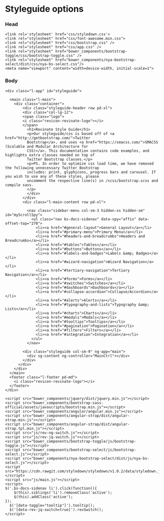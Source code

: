 # Styleguide options

### Head
    <link rel='stylesheet' href='css/styledown.css'>
    <link rel="stylesheet" href="css/font-awesome.min.css">
    <link rel="stylesheet" href="css/bootstrap.css" />
    <link rel="stylesheet" href="css/app.css" />
    <link rel="stylesheet" href="bower_components/bootstrap-toggle/css/bootstrap-toggle.css" />
    <link rel="stylesheet" href="bower_components/nya-bootstrap-select/dist/css/nya-bs-select.css"/>
    <meta name="viewport" content="width=device-width, initial-scale=1">

### Body

    <div class="l-app" id="styleguide">

      <main class="l-main">
        <div class="container">
            <div class="styleguide-header row pd-xl">
            <div class="col-lg-12">
            <span class="logo">
            <i class="revicon-revinate-logo"></i>
            </span>
              <h1>Revinate Style Guide</h1>
              <p>Our styleguide/css is based off of <a href="http://getbootstrap.com/">Twitter
              Bootstrap</a>, and uses <a href="https://smacss.com/">SMACSS (Scalable and Modular Architecture for
              CSS)</a>. This documentation contains code examples, and highlights extra classes needed on top of
              Twitter Bootstrap classes.</p>
              <p>PS. In order to optimize css load time, we have removed the following unnecessary Twitter Bootstrap
              includes: print, glyphicons, progress bars and carousel. If you wish to use any of these styles, please
              uncomment the respective line(s) in /scss/bootstrap.scss and compile sass.
              </p>
              </div>
            </div>
            <div class="l-main-content row pd-xl">

              <nav class="sidebar-menu col-sm-3 hidden-xs hidden-sm" id="myScrollSpy">
                <ul class="nav bs-docs-sidenav" data-spy="affix" data-offset-top="270">
                  <li><a href="#general-layout">General Layout</a></li>  
                  <li><a href="#primary-menu">Primary Menu</a></li>
                  <li><a href="#headers-and-breadcrumbs">Headers and Breadcrumbs</a></li>
                  <li><a href="#tables">Tables</a></li>
                  <li><a href="#buttons">Buttons</a></li>
                  <li><a href="#labels-and-badges">Labels &amp; Badges</a></li>
                  <li><a href="#wizard-navigation">Wizard Navigation</a></li>
                  <li><a href="#tertiary-navigation">Tertiary Navigation</a></li>
                  <li><a href="#forms">Forms</a></li>
                  <li><a href="#switches">Switches</a></li>
                  <li><a href="#dashboards">Dashboards</a></li>
                  <li><a href="#collapse-accordion">Collapse/Accordion</a></li>
                  <li><a href="#alerts">Alerts</a></li>
                  <li><a href="#typography-and-lists">Typography &amp; Lists</a></li>
                  <li><a href="#charts">Charts</a></li>
                  <li><a href="#modals">Modals</a></li>
                  <li><a href="#tooltips">Tooltips</a></li>
                  <li><a href="#pagination">Pagination</a></li>
                  <li><a href="#filters">Filters</a></li>
                  <li><a href="#integration">Integration</a></li>
                </ul>
              </nav>

            <div class="styleguide col-sm-9" ng-app="main">
              <div sg-content ng-controller="MainCtrl"></div>
            </div>
          </div>
        </div>
      </main>
      <footer class="l-footer pd-md">
        <i class="revicon-revinate-logo"></i>
      </footer>
    </div>

    <script src="bower_components/jquery/dist/jquery.min.js"></script>
    <script src="bower_components/bootstrap-sass-official/assets/javascripts/bootstrap.min.js"></script>
    <script src="bower_components/angular/angular.min.js"></script>
    <script src="bower_components/angular-strap/dist/angular-strap.min.js"></script>
    <script src="bower_components/angular-strap/dist/angular-strap.tpl.min.js"></script>
    <script src="js/rev-ng-switch.js"></script>
    <script src="js/rev-jq-switch.js"></script>
    <script src="bower_components/bootstrap-toggle/js/bootstrap-toggle.js"></script>
    <script src="bower_components/bootstrap-select/js/bootstrap-select.js"></script>
    <script src="bower_components/nya-bootstrap-select/dist/js/nya-bs-select.js"></script>
    <script src="https://cdn.rawgit.com/styledown/styledown/v1.0.2/data/styledown.js"></script>
    <script src="js/main.js"></script>
    <script>
    $('.bs-docs-sidenav li').click(function(){
        $(this).siblings('li').removeClass('active');
        $(this).addClass('active');
    });
      $('[data-toggle="tooltip"]').tooltip();
      $('[data-rev-jq-switch=true]').revSwitch();
    </script>
